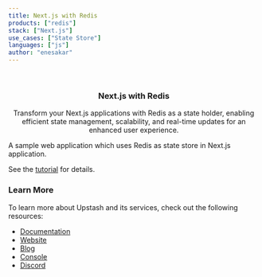 ```yaml
---
title: Next.js with Redis
products: ["redis"]
stack: ["Next.js"]
use_cases: ["State Store"]
languages: ["js"]
author: "enesakar"
---
```


<br />
<div align="center">

  <h3 align="center">Next.js with Redis</h3>

  <p align="center">
   Transform your Next.js applications with Redis as a state holder, enabling efficient state management, scalability, and real-time updates for an enhanced user experience.
  </p>
</div>

A sample web application which uses Redis as state store in Next.js application.

See the [tutorial](https://docs.upstash.com/tutorials/nextjs_with_redis) for details.

### Learn More

To learn more about Upstash and its services, check out the following resources:

- [Documentation](https://docs.upstash.com)
- [Website](https://upstash.com)
- [Blog](https://upstash.com/blog)
- [Console](https://console.upstash.com)
- [Discord](https://upstash.com/discord)
